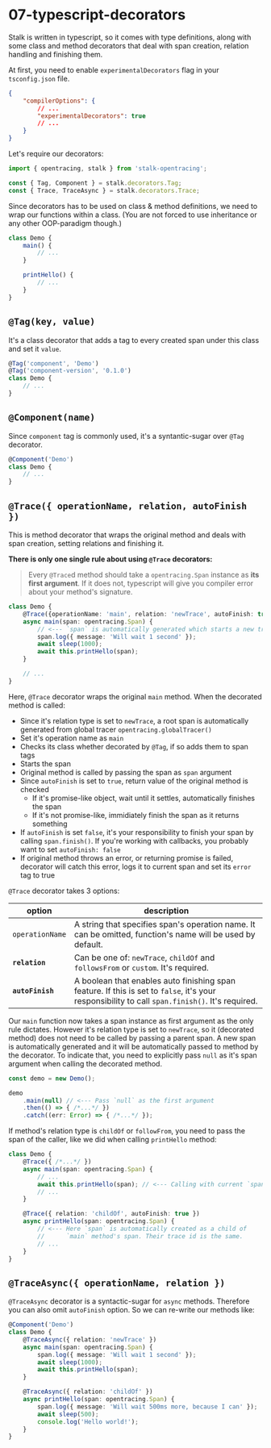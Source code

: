 # 07-typescript-decorators

Stalk is written in typescript, so it comes with type definitions, along with some class and method decorators that deal with span creation, relation handling and finishing them.

At first, you need to enable `experimentalDecorators` flag in your `tsconfig.json` file.

```json
{
    "compilerOptions": {
        // ...
        "experimentalDecorators": true
        // ...
    }
}
```

Let's require our decorators:

```ts
import { opentracing, stalk } from 'stalk-opentracing';

const { Tag, Component } = stalk.decorators.Tag;
const { Trace, TraceAsync } = stalk.decorators.Trace;
```

Since decorators has to be used on class & method definitions, we need to
wrap our functions within a class. (You are not forced to use inheritance or any
other OOP-paradigm though.)

```ts
class Demo {
    main() {
        // ...
    }

    printHello() {
        // ...
    }
}
```

## `@Tag(key, value)`

It's a class decorator that adds a tag to every created span under this class and set it `value`.


```ts
@Tag('component', 'Demo')
@Tag('component-version', '0.1.0')
class Demo {
    // ...
}
```

## `@Component(name)`

Since `component` tag is commonly used, it's a syntantic-sugar over `@Tag` decorator.

```ts
@Component('Demo')
class Demo {
    // ...
}
```

## `@Trace({ operationName, relation, autoFinish })`

This is method decorator that wraps the original method and deals with span creation, setting relations and finishing it.

**There is only one single rule about using `@Trace` decorators:**

> Every `@Trace`d method should take a `opentracing.Span` instance as **its first argument**. If it does not, typescript will give you compiler error about your method's signature.

```ts
class Demo {
    @Trace({operationName: 'main', relation: 'newTrace', autoFinish: true})
    async main(span: opentracing.Span) {
        // <--- `span` is automatically generated which starts a new trace
        span.log({ message: 'Will wait 1 second' });
        await sleep(1000);
        await this.printHello(span);
    }

    // ...
}
```

Here, `@Trace` decorator wraps the original `main` method. When the decorated method is called:
- Since it's relation type is set to `newTrace`, a root span is automatically generated from global tracer `opentracing.globalTracer()`
- Set it's operation name as `main`
- Checks its class whether decorated by `@Tag`, if so adds them to span tags
- Starts the span
- Original method is called by passing the span as `span` argument
- Since `autoFinish` is set to `true`, return value of the original method is checked
    - If it's promise-like object, wait until it settles, automatically finishes the span
    - If it's not promise-like, immidiately finish the span as it returns something
- If `autoFinish` is set `false`, it's your responsibility to finish your span by calling `span.finish()`. If you're working with callbacks, you probably want to set `autoFinish: false`
- If original method throws an error, or returning promise is failed, decorator will catch this error, logs it to current span and set its `error` tag to true

`@Trace` decorator takes 3 options:

| option | description |
| - | - |
| `operationName` | A string that specifies span's operation name. It can be omitted, function's name will be used by default. |
| **`relation`** | Can be one of: `newTrace`, `childOf` and `followsFrom` or `custom`. It's required. |
| **`autoFinish`** | A boolean that enables auto finishing span feature. If this is set to `false`, it's your responsibility to call `span.finish()`. It's required. |

Our `main` function now takes a span instance as first argument as the only rule dictates. However it's relation type is set to `newTrace`, so it (decorated method) does not need to be called by passing a parent span. A new span is automatically generated and it will be automatically passed to method by the decorator. To indicate that, you need to explicitly pass `null` as it's span argument when calling the decorated method.

```ts
const demo = new Demo();

demo
    .main(null) // <--- Pass `null` as the first argument
    .then(() => { /*...*/ })
    .catch((err: Error) => { /*...*/ });
```

If method's relation type is `childOf` or `followFrom`, you need to pass the span of the caller, like we did when calling `printHello` method:

```ts
class Demo {
    @Trace({ /*...*/ })
    async main(span: opentracing.Span) {
        // ...
        await this.printHello(span); // <--- Calling with current `span`
        // ...
    }

    @Trace({ relation: 'childOf', autoFinish: true })
    async printHello(span: opentracing.Span) {
        // <--- Here `span` is automatically created as a child of
        //      `main` method's span. Their trace id is the same.
        // ...
    }
}
```

## `@TraceAsync({ operationName, relation })`

`@TraceAsync` decorator is a syntactic-sugar for `async` methods. Therefore you can also omit `autoFinish` option. So we can re-write our methods like:

```ts
@Component('Demo')
class Demo {
    @TraceAsync({ relation: 'newTrace' })
    async main(span: opentracing.Span) {
        span.log({ message: 'Will wait 1 second' });
        await sleep(1000);
        await this.printHello(span);
    }

    @TraceAsync({ relation: 'childOf' })
    async printHello(span: opentracing.Span) {
        span.log({ message: 'Will wait 500ms more, because I can' });
        await sleep(500);
        console.log('Hello world!');
    }
}
```
